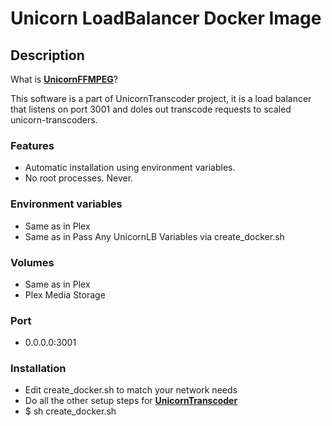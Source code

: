 # Unicorn LoadBalancer Docker Image 

## Description
What is **[UnicornFFMPEG](https://github.com/UnicornTranscoder/UnicornFFMPEG)**?

This software is a part of UnicornTranscoder project, it is a load balancer that listens on port 3001 and doles out transcode requests to scaled unicorn-transcoders.

### Features
- Automatic installation using environment variables.
- No root processes. Never.

### Environment variables

- Same as in Plex
- Same as in Pass Any UnicornLB Variables via create_docker.sh

### Volumes
- Same as in Plex
- Plex Media Storage

### Port

- 0.0.0.0:3001

### Installation
* Edit create_docker.sh to match your network needs
* Do all the other setup steps for **[UnicornTranscoder](https://github.com/UnicornTranscoder/UnicornTranscoder)**
* $ sh create_docker.sh
